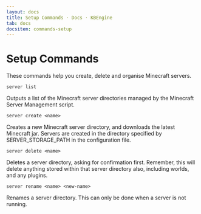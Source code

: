 ```yaml
---
layout: docs
title: Setup Commands · Docs · KBEngine
tab: docs
docsitem: commands-setup
---
```


Setup Commands
==============

These commands help you create, delete and organise Minecraft servers.

    server list

Outputs a list of the Minecraft server directories managed by the Minecraft Server Management script.

    server create <name>

Creates a new Minecraft server directory, and downloads the latest Minecraft jar. Servers are created in the directory specified by SERVER_STORAGE_PATH in the configuration file.

    server delete <name>

Deletes a server directory, asking for confirmation first. Remember, this will delete anything stored within that server directory also, including worlds, and any plugins.

    server rename <name> <new-name>

Renames a server directory. This can only be done when a server is not running.
